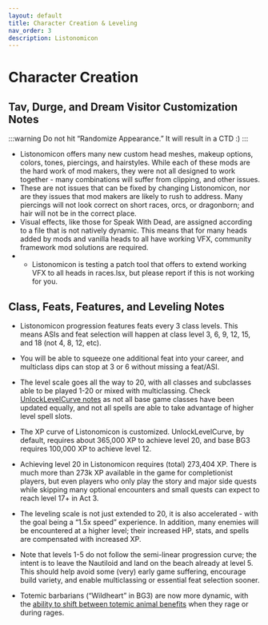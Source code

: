 ```yaml
---
layout: default
title: Character Creation & Leveling 
nav_order: 3
description: Listonomicon
---
```


# Character Creation

## Tav, Durge, and Dream Visitor Customization Notes

:::warning 
Do not hit “Randomize Appearance.” It will result in a CTD :)
::: 

- Listonomicon offers many new custom head meshes, makeup options, colors, tones, piercings, and hairstyles. While each of these mods are the hard work of mod makers, they were not all designed to work together - many combinations will suffer from clipping, and other issues.
- These are not issues that can be fixed by changing Listonomicon, nor are they issues that mod makers are likely to rush to address. Many piercings will not look correct on short races, orcs, or dragonborn; and hair will not be in the correct place.
- Visual effects, like those for Speak With Dead, are assigned according to a file that is not natively dynamic. This means that for many heads added by mods and vanilla heads to all have working VFX, community framework mod solutions are required.
- - Listonomicon is testing a patch tool that offers to extend working VFX to all heads in races.lsx, but please report if this is not working for you.

## Class, Feats, Features, and Leveling Notes
	
- Listonomicon progression features feats every 3 class levels. This means ASIs and feat selection will happen at class level 3, 6, 9, 12, 15, and 18 (not 4, 8, 12, etc).
- You will be able to squeeze one additional feat into your career, and multiclass dips can stop at 3 or 6 without missing a feat/ASI.
- The level scale goes all the way to 20, with all classes and subclasses able to be played 1-20 or mixed with multiclassing. Check [UnlockLevelCurve notes](https://www.nexusmods.com/baldursgate3/mods/377) as not all base game classes have been updated equally, and not all spells are able to take advantage of higher level spell slots.

- The XP curve of Listonomicon is customized. UnlockLevelCurve, by default, requires about 365,000 XP to achieve level 20, and base BG3 requires 100,000 XP to achieve level 12.
- Achieving level 20 in Listonomicon requires (total) 273,404 XP. There is much more than 273k XP available in the game for completionist players, but even players who only play the story and major side quests while skipping many optional encounters and small quests can expect to reach level 17+ in Act 3.
- The leveling scale is not just extended to 20, it is also accelerated - with the goal being a “1.5x speed” experience. In addition, many enemies will be encountered at a higher level; their increased HP, stats, and spells are compensated with increased XP.

- Note that levels 1-5 do not follow the semi-linear progression curve; the intent is to leave the Nautiloid and land on the beach already at level 5. This should help avoid some (very) early game suffering, encourage build variety, and enable multiclassing or essential feat selection sooner.

- Totemic barbarians (“Wildheart” in BG3) are now more dynamic, with the [ability to shift between totemic animal benefits](https://www.nexusmods.com/baldursgate3/mods/8274) when they rage or during rages.
